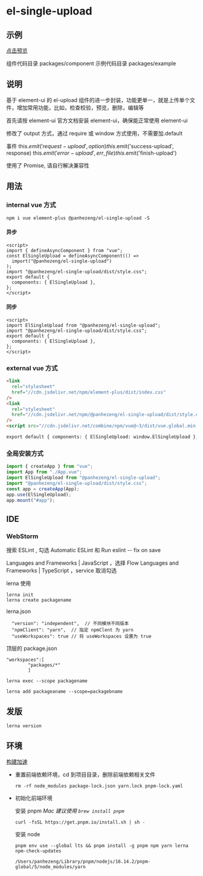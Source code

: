 # el-single-upload

## 示例

[点击预览](https://panhezeng.github.io/el-single-upload/)

组件代码目录 packages/component
示例代码目录 packages/example

## 说明

基于 element-ui 的 el-upload 组件的进一步封装，功能更单一，就是上传单个文件，增加常用功能，比如，检查校验，预览，删除，编辑等

首先请按 element-ui 官方文档安装 element-ui，确保能正常使用 element-ui

修改了 output 方式，通过 require 或 window 方式使用，不需要加.default

事件 this.$emit('request-upload', option)  this.$emit('success-upload', response) this.$emit('error-upload', {err, file}) this.$emit('finish-upload')

使用了 Promise, 请自行解决兼容性

## 用法

### internal vue 方式

`npm i vue element-plus @panhezeng/el-single-upload -S`

#### 异步

```vue
<script>
import { defineAsyncComponent } from "vue";
const ElSingleUpload = defineAsyncComponent(() =>
  import("@panhezeng/el-single-upload")
);
import "@panhezeng/el-single-upload/dist/style.css";
export default {
  components: { ElSingleUpload },
};
</script>
```

#### 同步

```vue
<script>
import ElSingleUpload from "@panhezeng/el-single-upload";
import "@panhezeng/el-single-upload/dist/style.css";
export default {
  components: { ElSingleUpload },
};
</script>
```

### external vue 方式

```html
<link
  rel="stylesheet"
  href="//cdn.jsdelivr.net/npm/element-plus/dist/index.css"
/>
<link
  rel="stylesheet"
  href="//cdn.jsdelivr.net/npm/@panhezeng/el-single-upload/dist/style.css"
/>
<script src="//cdn.jsdelivr.net/combine/npm/vue@~3/dist/vue.global.min.js,npm/element-plus,npm/@panhezeng/el-single-upload/dist/el-single-upload.umd.js"></script>

export default { components: { ElSingleUpload: window.ElSingleUpload }, };
```

### 全局安装方式

```js
import { createApp } from "vue";
import App from "./App.vue";
import ElSingleUpload from "@panhezeng/el-single-upload";
import "@panhezeng/el-single-upload/dist/style.css";
const app = createApp(App);
app.use(ElSingleUpload);
app.mount("#app");
```

## IDE

### WebStorm

搜索 ESLint , 勾选 Automatic ESLint 和 Run eslint -- fix on save

Languages and Frameworks | JavaScript ，选择 Flow
Languages and Frameworks | TypeScript ，service 取消勾选

lerna 使用

```
lerna init
lerna create packagename
```

lerna.json

```
  "version": "independent",  // 不同模块不同版本
  "npmClient": "yarn",  // 指定 npmClent 为 yarn
  "useWorkspaces": true // 将 useWorkspaces 设置为 true
```

顶层的 package.json

```
"workspaces":[
        "packages/*"
        ]
```

```
lerna exec --scope packagename

lerna add packageaname --scope=packagebname

```

## 发版

`lerna version`

## 环境

[构建加速](https://help.aliyun.com/document_detail/202442.html)

- 重置前端依赖环境，cd 到项目目录，删除前端依赖相关文件

  ```shell
  rm -rf node_modules package-lock.json yarn.lock pnpm-lock.yaml
  ```

- 初始化前端环境

  安装 pnpm _Mac 建议使用 `brew install pnpm`_

  ```shell
  curl -fsSL https://get.pnpm.io/install.sh | sh -
  ```

  安装 node

  ```shell
  pnpm env use --global lts && pnpm install -g pnpm npm yarn lerna npm-check-updates
  ```

  ```
  /Users/panhezeng/Library/pnpm/nodejs/16.14.2/pnpm-global/5/node_modules/yarn
  ```

